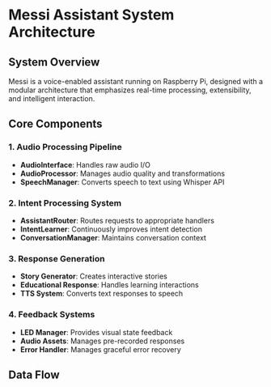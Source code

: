 # Messi Assistant System Architecture

## System Overview
Messi is a voice-enabled assistant running on Raspberry Pi, designed with a modular architecture that emphasizes real-time processing, extensibility, and intelligent interaction.

## Core Components

### 1. Audio Processing Pipeline
- **AudioInterface**: Handles raw audio I/O
- **AudioProcessor**: Manages audio quality and transformations
- **SpeechManager**: Converts speech to text using Whisper API

### 2. Intent Processing System
- **AssistantRouter**: Routes requests to appropriate handlers
- **IntentLearner**: Continuously improves intent detection
- **ConversationManager**: Maintains conversation context

### 3. Response Generation
- **Story Generator**: Creates interactive stories
- **Educational Response**: Handles learning interactions
- **TTS System**: Converts text responses to speech

### 4. Feedback Systems
- **LED Manager**: Provides visual state feedback
- **Audio Assets**: Manages pre-recorded responses
- **Error Handler**: Manages graceful error recovery

## Data Flow 